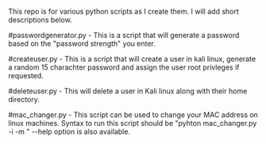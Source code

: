 This repo is for various python scripts as I create them. I will add short descriptions below.

#passwordgenerator.py - 
This is a script that will generate a password based on the "password strength" you enter.

#createuser.py - 
This is a script that will create a user in kali linux, generate a random 15 charachter password and assign the user root privleges if requested.

#deleteuser.py - 
This will delete a user in Kali linux along with their home directory.

#mac_changer.py -
This script can be used to change your MAC address on linux machines. Syntax to run this script should be "pyhton mac_changer.py -i <interface> -m <new MAC>"
--help option is also available. 

